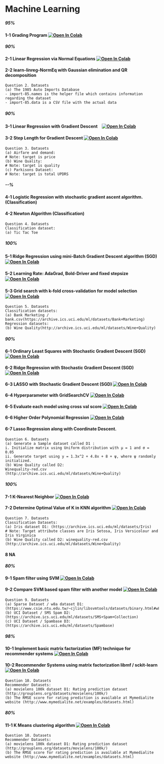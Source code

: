 # Machine Learning
##### 95%
#### 1-1 Grading Program [![Open In Colab](https://colab.research.google.com/assets/colab-badge.svg)](https://colab.research.google.com/gist/HaruHonda/e1715f871f273e67f5e520780c9fe528/grading-program.ipynb)
##### 90%
#### 2-1 Linear Regression via Normal Equations [![Open In Colab](https://colab.research.google.com/assets/colab-badge.svg)](https://colab.research.google.com/drive/1UwKlZ5SwygZwWU-MPvFe0rD-gE4PEFxl#scrollTo=SfodSubLJVJX)
#### 2-2 learn-linreg-NormEq with Gaussian elimination and QR decomposition
```
Question 2. Datasets 
(a) The 1985 Auto Imports Database
- import-85.names is the helper file which contains information regarding the dataset
- import-85.data is a CSV file with the actual data
```
##### 90%
#### 3-1 Linear Regression with Gradient Descent　[![Open In Colab](https://colab.research.google.com/assets/colab-badge.svg)](https://colab.research.google.com/gist/HaruHonda/230316795c668900890b4c119e1a95d9/harukihonda_305304_pml.ipynb)
#### 3-2 Step Length for Gradient Descent [![Open In Colab](https://colab.research.google.com/assets/colab-badge.svg)](https://colab.research.google.com/gist/HaruHonda/230316795c668900890b4c119e1a95d9/harukihonda_305304_pml.ipynb)
```
Question 3. Datasets 
(a) Airfare and demand: 
# Note: target is price
(b) Wine Quality:
# Note: target is quality
(c) Parkisons Dataset:
# Note: target is total UPDRS
```
##### --%
#### 4-1 Logistic Regression with stochastic gradient ascent algorithm. (Classification)
#### 4-2 Newton Algorithm (Classification)
```
Question 4. Datasets 
Classification dataset:
(a) Tic Tac Toe
```
##### 100%
#### 5-1 Ridge Regression using mini-Batch Gradient Descent algorithm (SGD)　[![Open In Colab](https://colab.research.google.com/assets/colab-badge.svg)](https://colab.research.google.com/gist/HaruHonda/7fbd40fe641da9bedcb9c87138738693/harukihonda.ipynb)
#### 5-2 Learning Rate: AdaGrad, Bold-Driver and fixed stepsize　[![Open In Colab](https://colab.research.google.com/assets/colab-badge.svg)](https://colab.research.google.com/gist/HaruHonda/7fbd40fe641da9bedcb9c87138738693/harukihonda.ipynb)
#### 5-3 Grid search with k-fold cross-validation for model selection　[![Open In Colab](https://colab.research.google.com/assets/colab-badge.svg)](https://colab.research.google.com/gist/HaruHonda/7fbd40fe641da9bedcb9c87138738693/harukihonda.ipynb)
```
Question 5. Datasets 
Classification datasets:
(a) Bank Marketing / bank.csv(https://archive.ics.uci.edu/ml/datasets/Bank+Marketing)
Regression datasets:
(b) Wine Quality(http://archive.ics.uci.edu/ml/datasets/Wine+Quality)
```
##### 90%
#### 6-1 Ordinary Least Squares with Stochastic Gradient Descent (SGD) [![Open In Colab](https://colab.research.google.com/assets/colab-badge.svg)](https://colab.research.google.com/gist/HaruHonda/7fbd40fe641da9bedcb9c87138738693/harukihonda.ipynb)
#### 6-2 Ridge Regression with Stochastic Gradient Descent (SGD) [![Open In Colab](https://colab.research.google.com/assets/colab-badge.svg)](https://colab.research.google.com/gist/HaruHonda/7fbd40fe641da9bedcb9c87138738693/harukihonda.ipynb)
#### 6-3 LASSO with Stochastic Gradient Descent (SGD) [![Open In Colab](https://colab.research.google.com/assets/colab-badge.svg)](https://colab.research.google.com/gist/HaruHonda/7fbd40fe641da9bedcb9c87138738693/harukihonda.ipynb)
#### 6-4 Hyperparameter with GridSearchCV [![Open In Colab](https://colab.research.google.com/assets/colab-badge.svg)](https://colab.research.google.com/gist/HaruHonda/7fbd40fe641da9bedcb9c87138738693/harukihonda.ipynb)
#### 6-5 Evaluate each model using cross val score [![Open In Colab](https://colab.research.google.com/assets/colab-badge.svg)](https://colab.research.google.com/gist/HaruHonda/7fbd40fe641da9bedcb9c87138738693/harukihonda.ipynb)
#### 6-6 Higher Order Polynomial Regression [![Open In Colab](https://colab.research.google.com/assets/colab-badge.svg)](https://colab.research.google.com/gist/HaruHonda/7fbd40fe641da9bedcb9c87138738693/harukihonda.ipynb)
#### 6-7 Lasso Regression along with Coordinate Descent. 
```
Question 6. Datasets 
(a) Generate a Sample dataset called D1 :
i. Initialize matrix using Uniform distribution with μ = 1 and σ = 0.05
ii. Generate target using y = 1.3x^2 + 4.8x + 8 + ψ, where ψ randomly initialized.
(b) Wine Quality called D2: 
Winequality-red.csv (http://archive.ics.uci.edu/ml/datasets/Wine+Quality)
```
##### 100%
#### 7-1 K-Nearest Neighbor [![Open In Colab](https://colab.research.google.com/assets/colab-badge.svg)](https://colab.research.google.com/gist/HaruHonda/e4161ebc29204b2beb11ae195eebf7e0/harukihonda.ipynb)
#### 7-2 Determine Optimal Value of K in KNN algorithm [![Open In Colab](https://colab.research.google.com/assets/colab-badge.svg)](https://colab.research.google.com/gist/HaruHonda/e4161ebc29204b2beb11ae195eebf7e0/harukihonda.ipynb)
```
Question 7. Datasets 
Classification Datasets: 
(a) Iris dataset D1: (https://archive.ics.uci.edu/ml/datasets/Iris)
# Note: Target attribute classes are Iris Setosa, Iris Versicolour and Iris Virginica 
(b) Wine Quality called D2: winequality-red.csv (http://archive.ics.uci.edu/ml/datasets/Wine+Quality)
```
#### 8 NA

##### 80%
#### 9-1 Spam filter using SVM [![Open In Colab](https://colab.research.google.com/assets/colab-badge.svg)](https://colab.research.google.com/gist/HaruHonda/425a0cc857a7aa178dd5db74bd182f79/harukihonda.ipynb)
#### 9-2 Compare SVM based spam filter with another model [![Open In Colab](https://colab.research.google.com/assets/colab-badge.svg)](https://colab.research.google.com/gist/HaruHonda/425a0cc857a7aa178dd5db74bd182f79/harukihonda.ipynb)
```
Question 9. Datasets
(a) Sparse Dataset / w8a dataset D1: (https://www.csie.ntu.edu.tw/~cjlin/libsvmtools/datasets/binary.html#w8a)
(b) UCI Dataset / SMS Spam D2: (https://archive.ics.uci.edu/ml/datasets/SMS+Spam+Collection)
(c) UCI Dataset / Spambase D3: (https://archive.ics.uci.edu/ml/datasets/Spambase)
```
##### 98%
#### 10-1 Implement basic matrix factorization (MF) technique for recommender systems [![Open In Colab](https://colab.research.google.com/assets/colab-badge.svg)](https://colab.research.google.com/gist/HaruHonda/58a69b7dc6438391d9784f63f97d2f3e/harukihonda.ipynb)
#### 10-2 Recommender Systems using matrix factorization libmf / sckit-learn [![Open In Colab](https://colab.research.google.com/assets/colab-badge.svg)](https://colab.research.google.com/gist/HaruHonda/58a69b7dc6438391d9784f63f97d2f3e/harukihonda.ipynb)
```
Question 10. Datasets 
Recommender Datasets:
(a) movielens 100k dataset D1: Rating prediction dataset (http://grouplens.org/datasets/movielens/100k/)
(b) The RMSE score for rating prediction is available at Mymedialite website (http://www.mymedialite.net/examples/datasets.html)
```
##### 80%
#### 11-1 K Means clustering algorithm [![Open In Colab](https://colab.research.google.com/assets/colab-badge.svg)](https://colab.research.google.com/gist/HaruHonda/58a69b7dc6438391d9784f63f97d2f3e/harukihonda.ipynb)
```
Question 10. Datasets 
Recommender Datasets:
(a) movielens 100k dataset D1: Rating prediction dataset (http://grouplens.org/datasets/movielens/100k/)
(b) The RMSE score for rating prediction is available at Mymedialite website (http://www.mymedialite.net/examples/datasets.html)
```
